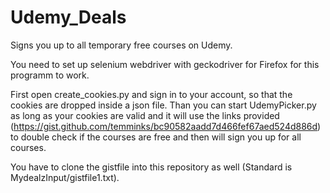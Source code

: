 # Udemy_Deals
Signs you up to all temporary free courses on Udemy.

You need to set up selenium webdriver with geckodriver for Firefox for this programm to work.

First open create_cookies.py and sign in to your account, so that the cookies are dropped inside a json file. Than you can start UdemyPicker.py as long as your cookies are valid and it will use the links provided (https://gist.github.com/temminks/bc90582aadd7d466fef67aed524d886d) to double check if the courses are free and then will sign you up for all courses.

You have to clone the gistfile into this repository as well (Standard is MydealzInput/gistfile1.txt).
